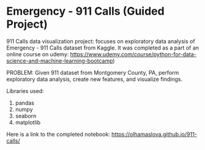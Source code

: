 # Emergency - 911 Calls (Guided Project)

911 Calls data visualization project: focuses on exploratory data analysis of Emergency - 911 Calls dataset from Kaggle.
It was completed as a part of an online course on udemy: https://www.udemy.com/course/python-for-data-science-and-machine-learning-bootcamp)

PROBLEM: Given 911 dataset from Montgomery County, PA, perform exploratory data analysis, create new features, and visualize findings.

Libraries used:
1. pandas
2. numpy
3. seaborn
4. matplotlib

Here is a link to the completed notebook: https://olhamaslova.github.io/911-calls/
